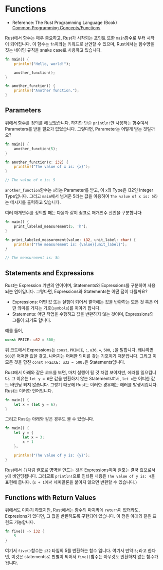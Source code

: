 # Functions
- Reference:
    The Rust Programming Language (Book)   
    [Common Programming Concepts/Functions](https://doc.rust-lang.org/book/ch03-03-how-functions-work.html)

Rust에서 함수는 매우 중요하고, Rust가 시작되는 포인트 또한 `main`함수로 부터 시작이 되어집니다. 이 함수는 `fn`이라는 키워드로 선언할 수 있으며, Rust에서는 함수명을 짓는 네이밍 규칙을 snake case로 사용하고 있습니다.

```rust
fn main() {
    println!("Hello, world!");

    another_function();
}

fn another_function() {
    println!("Another function.");
}
```

## Parameters
위에서 함수를 정의를 해 보았습니다. 하지만 단순 `println!`만 사용하는 함수여서 Parameters를 받을 필요가 없었습니다. 그렇다면, Parameter는 어떻게 받는 것일까요?
```rust
fn main() {
    another_function(5);
}

fn another_function(x: i32) {
    println!("The value of x is: {x}");
}

// The value of x is: 5
```
`another_function`함수는 `x`라는 Parameter를 받고, 이 `x`의 Type은 i32인 Integer Type입니다. 그리고 `main`에서 넘겨준 5라는 값을 이용하여 `The value of x is: 5`라는 메시지를 출력하고 있습니다.

여러 매개변수를 정의할 때는 다음과 같이 쉼표로 매개변수 선언을 구분합니다:

```rust
fn main() {
    print_labeled_measurement(5, 'h');
}

fn print_labeled_measurement(value: i32, unit_label: char) {
    println!("The measurement is: {value}{unit_label}");
}

// The measurement is: 5h
```

## Statements and Expressions
Rust는 Expression 기반의 언어이며, Statements와 Expressions를 구분하여 사용되는 언어입니다. 그렇다면, Expressions와 Statements는 어떤 점이 다를까요?     
    
- Expressions: 어떤 값 또는 실행이 되어서 결국에는 값을 반환하는 모든 것 혹은 어떤 의미를 가지는 기호(`symbols`)를 이야기 합니다.
- Statements: 어떤 작업을 수행하고 값을 반환하지 않는 것이며, Expressions의 그룹이 되기도 합니다.

예를 들어,
```rust
const PRICE: u32 = 500;
```
위 코드에서 Expressions는 `const`, `PRINCE`, `:`, `u36`, `=`, `500`, `;`을 말합니다. 왜냐하면 `500`은 어떠한 값을 갖고, 나머지는 어떠한 의미를 갖는 기호이기 때문입니다. 그리고 이 모든 것을 합친 `const PREICE: u32 = 500;`은 Statements입니다.

Rust에서 아래와 같은 코드를 보면, 마치 실행이 될 것 처럼 보이지만, 에러를 일으킵니다. 그 이유는 `let y = 6`은 값을 반환하지 않는 Statements여서, `let x`는 어떠한 값도 바인딩 되지 않습니다. 그렇기 때문에 Rust는 이러한 경우에는 에러를 발생시킵니다. Rust는 이러한 언어입니다.
```rust
fn main() {
    let x = (let y = 6);
}
```

그리고 Rust는 아래와 같은 경우도 볼 수 있습니다.
```rust
fn main() {
    let y = {
        let x = 3;
        x + 1
    };

    println!("The value of y is: {y}");
}
```
Rust에서 `{}`처럼 괄호로 영역을 만드는 것은 Expressions이며 괄호는 결국 값으로서 `y`에 바인딩됩니다. 그러므로 `println!`으로 인쇄된 내용은 `The value of y is: 4`을 표현해 줍니다. (`x + 1`에서 세미콜론을 붙이지 않으면 반환할 수 있습니다.)

## Functions with Return Values
위에서도 이야기 하였지만, Rust에서는 함수의 마지막에 `return`이 없더라도, Expresions가 있다면, 그 값을 반환하도록 구현되어 있습니다. 이 점은 아래와 같은 표현도 가능합니다.
```rust
fn five() -> i32 {
    5
}
```
여기서 `five()`함수는 `i32` 타입의 5를 번환하는 함수 입니다. 여기서 만약 `5;`라고 한다면, 이것은 statements로 판별이 되어서 `five()`함수는 아무것도 반환하지 않는 함수가 됩니다.